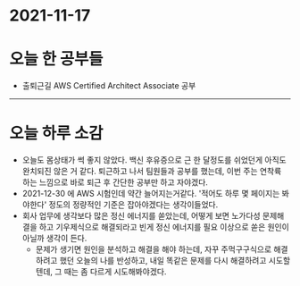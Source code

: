# 2021-11-17

# 오늘 한 공부들

- 출퇴근길 AWS Certified Architect Associate 공부

---

# 오늘 하루 소감

- 오늘도 몸상태가 썩 좋지 않았다. 백신 후유증으로 근 한 달정도를 쉬었던게 아직도 완치되진 않은 거 같다. 퇴근하고 나서 팀원들과 공부를 했는데, 이번 주는 연착륙 하는 느낌으로 바로 퇴근 후 간단한 공부만 하고 자야겠다.
- 2021-12-30 에 AWS 시험인데 약간 늘어지는거같다. '적어도 하루 몇 페이지는 봐야한다' 정도의 정량적인 기준은 잡아야겠다는 생각이들었다.
- 회사 업무에 생각보다 많은 정신 에너지를 쏟았는데, 어떻게 보면 노가다성 문제해결을 하고 기우제식으로 해결되라고 빈게 정신 에너지를 필요 이상으로 쏟은 원인이 아닐까 생각이 든다.
    - 문제가 생기면 원인을 분석하고 해결을 해야 하는데, 자꾸 주먹구구식으로 해결하려고 했던 오늘의 나를 반성하고, 내일 똑같은 문제를 다시 해결하려고 시도할텐데, 그 때는 좀 다르게 시도해봐야겠다.